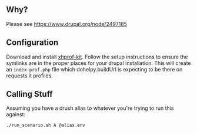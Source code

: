 ## Why?
Please see https://www.drupal.org/node/2497185

## Configuration

Download and install [xhprof-kit](https://github.com/LionsAd/xhprof-kit). Follow the setup instructions to ensure the symlinks are in the proper places for your drupal installation. This will create an `index-prof.php` file which dohelpy.buildUrl is expecting to be there on requests it profiles.

## Calling Stuff
Assuming you have a drush alias to whatever you're trying to run this against:

```bash
./run_scenario.sh A @alias.env
```
